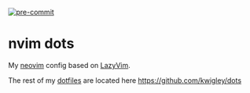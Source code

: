 [![pre-commit](https://github.com/kwigley/nvim-dots/actions/workflows/pre-commit.yml/badge.svg)](https://github.com/kwigley/nvim-dots/actions/workflows/pre-commit.yml)

# nvim dots

My [neovim](https://neovim.io/) config based on [LazyVim](https://github.com/LazyVim/LazyVim).

The rest of my [dotfiles](https://dotfiles.github.io/) are located here https://github.com/kwigley/dots
